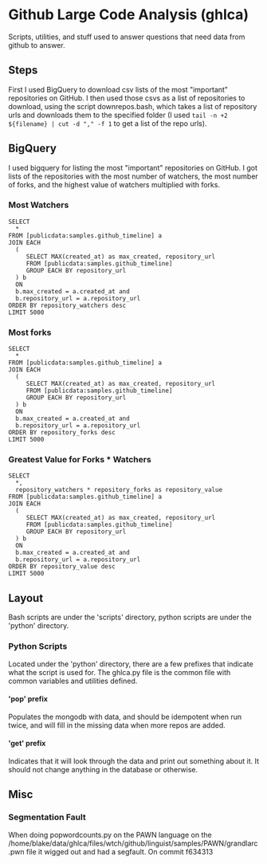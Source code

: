 Github Large Code Analysis (ghlca)
==================================

Scripts, utilities, and stuff used to answer questions that need data from github to answer.

## Steps
First I used BigQuery to download csv lists of the most "important" repositories on GitHub. I then used those csvs as a list of repositories to download, using the script downrepos.bash, which takes a list of repository urls and downloads them to the specified folder (I used `tail -n +2 ${filename} | cut -d "," -f 1` to get a list of the repo urls).

## BigQuery
I used bigquery for listing the most "important" repositories on GitHub. I got lists of the repositories with the most number of watchers, the most number of forks, and the highest value of watchers multiplied with forks.
### Most Watchers
    SELECT
      *
    FROM [publicdata:samples.github_timeline] a
    JOIN EACH
      (
         SELECT MAX(created_at) as max_created, repository_url 
         FROM [publicdata:samples.github_timeline]
         GROUP EACH BY repository_url
      ) b
      ON 
      b.max_created = a.created_at and
      b.repository_url = a.repository_url
    ORDER BY repository_watchers desc
    LIMIT 5000
### Most forks
    SELECT
      *
    FROM [publicdata:samples.github_timeline] a
    JOIN EACH
      (
         SELECT MAX(created_at) as max_created, repository_url 
         FROM [publicdata:samples.github_timeline]
         GROUP EACH BY repository_url
      ) b
      ON 
      b.max_created = a.created_at and
      b.repository_url = a.repository_url
    ORDER BY repository_forks desc
    LIMIT 5000
### Greatest Value for Forks * Watchers
    SELECT
      *,
      repository_watchers * repository_forks as repository_value
    FROM [publicdata:samples.github_timeline] a
    JOIN EACH
      (
         SELECT MAX(created_at) as max_created, repository_url 
         FROM [publicdata:samples.github_timeline]
         GROUP EACH BY repository_url
      ) b
      ON 
      b.max_created = a.created_at and
      b.repository_url = a.repository_url
    ORDER BY repository_value desc
    LIMIT 5000
## Layout
Bash scripts are under the 'scripts' directory, python scripts are under the 'python' directory.
### Python Scripts
Located under the 'python' directory, there are a few prefixes that indicate what the script is used for.
The ghlca.py file is the common file with common variables and utilities defined.
#### 'pop' prefix
Populates the mongodb with data, and should be idempotent when run twice, and will fill in the missing data when more repos are added.
#### 'get' prefix
Indicates that it will look through the data and print out something about it. It should not change anything in the database or otherwise.


## Misc

### Segmentation Fault
When doing popwordcounts.py on the PAWN language on the /home/blake/data/ghlca/files/wtch/github/linguist/samples/PAWN/grandlarc.pwn file it wigged out and had a segfault. On commit f634313


